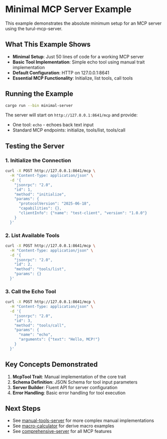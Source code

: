 # Minimal MCP Server Example

This example demonstrates the absolute minimum setup for an MCP server using the turul-mcp-server.

## What This Example Shows

- **Minimal Setup**: Just 50 lines of code for a working MCP server
- **Basic Tool Implementation**: Simple echo tool using manual trait implementation
- **Default Configuration**: HTTP on 127.0.0.1:8641
- **Essential MCP Functionality**: Initialize, list tools, call tools

## Running the Example

```bash
cargo run --bin minimal-server
```

The server will start on `http://127.0.0.1:8641/mcp` and provide:
- One tool: `echo` - echoes back text input
- Standard MCP endpoints: initialize, tools/list, tools/call

## Testing the Server

### 1. Initialize the Connection
```bash
curl -X POST http://127.0.0.1:8641/mcp \
  -H "Content-Type: application/json" \
  -d '{
    "jsonrpc": "2.0",
    "id": 1,
    "method": "initialize",
    "params": {
      "protocolVersion": "2025-06-18",
      "capabilities": {},
      "clientInfo": {"name": "test-client", "version": "1.0.0"}
    }
  }'
```

### 2. List Available Tools
```bash
curl -X POST http://127.0.0.1:8641/mcp \
  -H "Content-Type: application/json" \
  -d '{
    "jsonrpc": "2.0",
    "id": 2,
    "method": "tools/list",
    "params": {}
  }'
```

### 3. Call the Echo Tool
```bash
curl -X POST http://127.0.0.1:8641/mcp \
  -H "Content-Type: application/json" \
  -d '{
    "jsonrpc": "2.0",
    "id": 3,
    "method": "tools/call",
    "params": {
      "name": "echo",
      "arguments": {"text": "Hello, MCP!"}
    }
  }'
```

## Key Concepts Demonstrated

1. **McpTool Trait**: Manual implementation of the core trait
2. **Schema Definition**: JSON Schema for tool input parameters
3. **Server Builder**: Fluent API for server configuration
4. **Error Handling**: Basic error handling for tool execution

## Next Steps

- See [manual-tools-server](../manual-tools-server) for more complex manual implementations
- See [macro-calculator](../macro-calculator) for derive macro examples  
- See [comprehensive-server](../comprehensive-server) for all MCP features